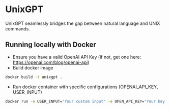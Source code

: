 # UnixGPT

UnixGPT seamlessly bridges the gap between natural language and UNIX commands.

## Running locally with Docker

- Ensure you have a valid OpenAI API Key (if not, get one here: https://openai.com/blog/openai-api)
- Build docker image

```bash
docker build -t unixgpt .
```

- Run docker container with specific configurations (OPENAI_API_KEY, USER_INPUT)

```bash
docker run -e USER_INPUT="Your custom input" -e OPEN_API_KEY="Your key here" unixgpt
```
